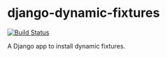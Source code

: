 # django-dynamic-fixtures

[![Build Status](https://travis-ci.org/Peter-Slump/django-dynamic-fixtures.svg?branch=master)](https://travis-ci.org/Peter-Slump/django-dynamic-fixtures)

A Django app to install dynamic fixtures.
